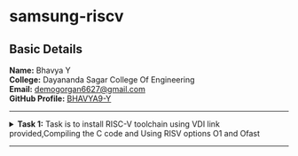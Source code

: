 # samsung-riscv
<h2>Basic Details</h2>
<b>Name:</b> Bhavya Y
<br>
<b>College:</b> Dayananda Sagar College Of Engineering
<br>
<b>Email:</b> <a href="demogorgan6627@gmail.com">demogorgan6627@gmail.com</a>
<br>
<b>GitHub Profile:</b> <a href="https://github.com/BHAVYA9-Y">BHAVYA9-Y</a>
<hr>
<!-- Task 1 -->
    <details>
      <p><summary>
      <b>Task 1:</b> Task is to install RISC-V toolchain using VDI link provided,Compiling the C code and Using RISV options O1 and Ofast
    </summary></p>
    <b>1. Install Ubuntu 18.04 LTS(beaver) on Oracle Virtual Machine Box and open VDI file provided</b>
    <br><br>
    <img src="https://github.com/BHAVYA9-Y/samsung-riscv/blob/main/Task%201/VM%20Box.png"  alt=Virtual Machine>
    <br><br>
    <b>2. Compiling C code </b>
    <br><br>
    <pre><code>
    cd
    gedit sum1ton.c
    gcc sum1ton.c
    ./a.out</code></pre>
    <br>
    <img src="https://github.com/BHAVYA9-Y/samsung-riscv/blob/main/Task%201/C%20Code.png" alt=C code>
    <br><br>
    <img src="https://github.com/BHAVYA9-Y/samsung-riscv/blob/main/Task%201/C%20Code%20Output.png"       alt=commands for c compilation>
    <br><br>
    <b>3. Object Dump and O1 & Ofast Output</b>
    <br><br>
    <pre><code>
    cat sum1ton.c
    riscv64-unknown-elf-gcc -O1 -mabi=lp64 -march=rv64i -o sum1ton.o sum1ton.c
    ls -ltr sum1ton.o
    </code></pre>
    <br>
    <img src="https://github.com/BHAVYA9-Y/samsung-riscv/blob/main/Task%201/Assembly%20Commands.png"    alt=Commands >
    <br><br>
    <pre><code>riscv64-unknown-elf-objdump -d sum1ton.o |less </code></pre>
    <br>
    <img src="https://github.com/BHAVYA9-Y/samsung-riscv/blob/main/Task%201/Object%20Dump.png"  alt=Object dump>
      <br><br>
      <b>For O1: The number of instructions were 15.</b><br><br>
    <img src="https://github.com/BHAVYA9-Y/samsung-riscv/blob/main/Task%201/O1%20Output.png"  alt=O1 output>
    <br><br>
    <pre><code>riscv64-unknown-elf-gcc -Ofast -mabi=lp64 -march=rv64i -o sum1ton.o sum1ton.c</code></pre>
    <br>
      <b>For Ofast: the number of instructions were 12.</b><br><br>
    <img src="https://github.com/BHAVYA9-Y/samsung-riscv/blob/main/Task%201/Ofast%20Output.png"  alt=Ofast output>
    <br><br>
    </details>
<hr>
<!-- End of Task 1-->

